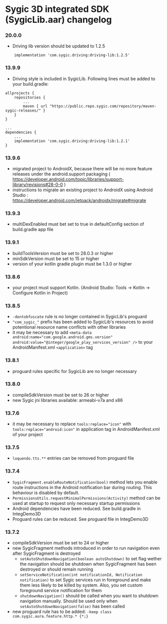 # Sygic 3D integrated SDK (SygicLib.aar) changelog

### 20.0.0

* Driving lib version should be updated to 1.2.5
```
    implementation 'com.sygic.driving:driving-lib:1.2.5'
```


### 13.9.9

* Driving style is included in SygicLib. Following lines must be added to your build.gradle:
```
allprojects {
    repositories {
        ...
        maven { url "https://public.repo.sygic.com/repository/maven-sygic-releases/" }
    }
}

...
dependencies {
    ...
    implementation 'com.sygic.driving:driving-lib:1.2.1'
}
```

### 13.9.6

* migrated project to AndroidX, because there will be no more feature releases under the android.support packaging ( https://developer.android.com/topic/libraries/support-library/revisions#28-0-0 )
* instructions to migrate an existing project to AndroidX using Android Studio : https://developer.android.com/jetpack/androidx/migrate#migrate

### 13.9.3

* multiDexEnabled must bet set to true in defaultConfig section of build.gradle app file

### 13.9.1

* buildToolsVersion must be set to 28.0.3 or higher
* minSdkVersion must be set to 15 or higher
* version of your kotlin gradle plugin must be 1.3.0 or higher

### 13.8.6

* your project must support Kotlin. (Android Studio: Tools -> Kotlin -> Configure Kotlin in Project)


### 13.8.5

* `-dontobfuscate` rule is no longer contained in SygicLib's proguard
* `"com_sygic_"` prefix has been added to SygicLib's resources to avoid potentional resource name conflicts with other libraries
* it may be necessary to add `<meta-data android:name="com.google.android.gms.version" android:value="@integer/google_play_services_version" />` to your AndroidManifest.xml `<application>` tag


### 13.8.1

* proguard rules specific for SygicLib are no longer necessary


### 13.8.0

* compileSdkVersion must be set to 26 or higher
* new Sygic jni libraries available: armeabi-v7a and x86

  
### 13.7.6
  * it may be necessary to replace `tools:replace="icon"` with `tools:replace="android:icon"` in application tag in AndroidManifest.xml of your project

 
### 13.7.5
  * `loquendo.tts.**` entries can be removed from proguard file           

 
### 13.7.4
  * `SygicFragment.enableRouteNotification(bool)` method lets you enable route instructions in the Android notification bar during routing. This behaviour is disabled by default.
  * `PermissionsUtils.requestMinimalPermissions(Activity)` method can be used at startup to request only necessary startup permissions
  * Android dependencies have been reduced. See build.gradle in IntegDemo3D
  * Proguard rules can be reduced. See proguard file in IntegDemo3D  


### 13.7.2

 * compileSdkVersion must be set to 24 or higher
 * new SygicFragment methods introduced in order to run navigation even after SygicFragment is destroyed
    * `setAutoShutdownNavigation(boolean autoShutdown)` to set flag wether the navigation should be shutdown when SygicFragment has been destroyed or should remain running 
    * `setServiceNotification(int notificationId, Notification notification)` to set Sygic services run in foreground and make them less likely to be killed by system. Also, you set custom foreground service notification for them
    * `shutdownNavigation()` should be called when you want to shutdown navigation manually. Should be used only when `setAutoShutdownNavigation(false)` has been called
 * new proguard rule has to be added: `-keep class com.sygic.aura.feature.http.* {*;}`
 

